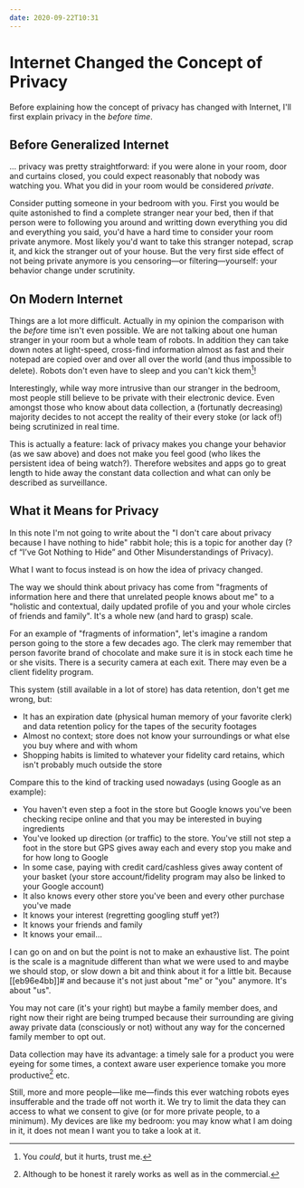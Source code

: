 ```yaml
---
date: 2020-09-22T10:31
---
```


# Internet Changed the Concept of Privacy

Before explaining how the concept of privacy has changed with Internet, I'll
first explain privacy in the _before time_.


## Before Generalized Internet

... privacy was pretty straightforward: if you were alone in your room, door
and curtains closed, you could expect reasonably that nobody was watching you.
What you did in your room would be considered _private_.

Consider putting someone in your bedroom with you. First you would be quite
astonished to find a complete stranger near your bed, then if that person were
to following you around and writting down everything you did and everything you
said, you'd have a hard time to consider your room private anymore. Most likely
you'd want to take this stranger notepad, scrap it, and kick the stranger out
of your house. But the very first side effect of not being private anymore is
you censoring—or filtering—yourself: your behavior change under scrutinity.


## On Modern Internet

Things are a lot more difficult. Actually in my opinion the comparison with the
_before_ time isn't even possible. We are not talking about one human stranger
in your room but a whole team of robots. In addition they can take down notes
at light-speed, cross-find information almost as fast and their notepad are
copied over and over all over the world (and thus impossible to delete).
Robots don't even have to sleep and you can't kick them[^1]!

Interestingly, while way more intrusive than our stranger in the bedroom, most
people still believe to be private with their electronic device. Even amongst
those who know about data collection, a (fortunatly decreasing) majority
decides to not accept the reality of their every stoke (or lack of!) being
scrutinized in real time.

This is actually a feature: lack of privacy makes you change your behavior (as
we saw above) and does not make you feel good (who likes the persistent idea
of being watch?). Therefore websites and apps go to great length to hide away
the constant data collection and what can only be described as surveillance.


## What it Means for Privacy

In this note I'm not going to write about the "I don't care about privacy
because I have nothing to hide" rabbit hole; this is a topic for another day
(?cf “I’ve Got Nothing to Hide” and Other Misunderstandings of Privacy).

What I want to focus instead is on how the idea of privacy changed.

The way we should think about privacy has come from "fragments of information
here and there that unrelated people knows about me" to a "holistic and
contextual, daily updated profile of you and your whole circles of friends
and family". It's a whole new (and hard to grasp) scale.

For an example of "fragments of information", let's imagine a random person
going to the store a few decades ago. The clerk may remember that person
favorite brand of chocolate and make sure it is in stock each time he or she
visits. There is a security camera at each exit. There may even be a client
fidelity program.

This system (still available in a lot of store) has data retention, don't get
me wrong, but:

* It has an expiration date (physical human memory of your favorite clerk) and
  data retention policy for the tapes of the security footages
* Almost no context; store does not know your surroundings or what else you buy
  where and with whom
* Shopping habits is limited to whatever your fidelity card retains, which
  isn't probably much outside the store


Compare this to the kind of tracking used nowadays (using Google as an example):

* You haven't even step a foot in the store but Google knows you've been
  checking recipe online and that you may be interested in buying ingredients
* You've looked up direction (or traffic) to the store. You've still not step a
  foot in the store but GPS gives away each and every stop you make and for how
  long to Google
* In some case, paying with credit card/cashless gives away content of your
  basket (your store account/fidelity program may also be linked to your Google
  account)
* It also knows every other store you've been and every other purchase you've
  made
* It knows your interest (regretting googling stuff yet?)
* It knows your friends and family
* It knows your email...

I can go on and on but the point is not to make an exhaustive list. The point
is the scale is a magnitude different than what we were used to and maybe we
should stop, or slow down a bit and think about it for a little bit. Because
[[eb96e4bb]]# and because it's not just about "me" or "you" anymore. It's about
"us".

You may not care (it's your right) but maybe a family member does, and right
now their right are being trumped because their surrounding are giving away
private data (consciously or not) without any way for the concerned family
member to opt out.

Data collection may have its advantage: a timely sale for a product you were
eyeing for some times, a context aware user experience tomake you more
productive[^2] etc.

Still, more and more people—like me—finds this ever watching robots eyes
insufferable and the trade off not worth it. We try to limit the data they can
access to what we consent to give (or for more private people, to a minimum).
My devices are like my bedroom: you may know what I am doing in it, it does
not mean I want you to take a look at it.


[^1]: You _could_, but it hurts, trust me.
[^2]: Although to be honest it rarely works as well as in the commercial.
